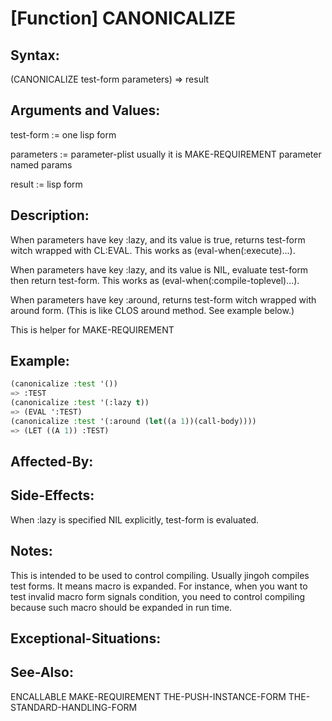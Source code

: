 # [Function] CANONICALIZE

## Syntax:

(CANONICALIZE test-form parameters) => result

## Arguments and Values:

test-form := one lisp form

parameters := parameter-plist usually it is MAKE-REQUIREMENT parameter named params

result := lisp form

## Description:
When parameters have key :lazy, and its value is true, returns test-form witch wrapped with CL:EVAL.
This works as (eval-when(:execute)...).

When parameters have key :lazy, and its value is NIL, evaluate test-form then return test-form.
This works as (eval-when(:compile-toplevel)...).

When parameters have key :around, returns test-form witch wrapped with around form.
(This is like CLOS around method. See example below.)

This is helper for MAKE-REQUIREMENT

## Example:
```lisp
(canonicalize :test '())
=> :TEST
(canonicalize :test '(:lazy t))
=> (EVAL ':TEST)
(canonicalize :test '(:around (let((a 1))(call-body))))
=> (LET ((A 1)) :TEST)
```

## Affected-By:

## Side-Effects:
When :lazy is specified NIL explicitly, test-form is evaluated.

## Notes:
This is intended to be used to control compiling.
Usually jingoh compiles test forms.
It means macro is expanded.
For instance, when you want to test invalid macro form signals condition, you need to control compiling because such macro should be expanded in run time.

## Exceptional-Situations:

## See-Also:

ENCALLABLE
MAKE-REQUIREMENT
THE-PUSH-INSTANCE-FORM
THE-STANDARD-HANDLING-FORM
